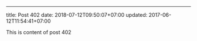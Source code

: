 ---
title: Post 402
date: 2018-07-12T09:50:07+07:00
updated: 2017-06-12T11:54:41+07:00

This is content of post 402